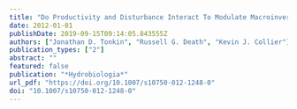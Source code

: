 ```yaml
---
title: "Do Productivity and Disturbance Interact To Modulate Macroinvertebrate Diversity in Streams?"
date: 2012-01-01
publishDate: 2019-09-15T09:14:05.843555Z
authors: ["Jonathan D. Tonkin", "Russell G. Death", "Kevin J. Collier"]
publication_types: ["2"]
abstract: ""
featured: false
publication: "*Hydrobiologia*"
url_pdf: "https://doi.org/10.1007/s10750-012-1248-0"
doi: "10.1007/s10750-012-1248-0"
---
```


